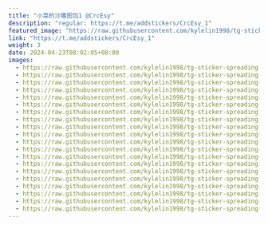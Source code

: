 ```yaml
---
title: "小菜的沙雕图包1 @CrcEsy"
description: "regular: https://t.me/addstickers/CrcEsy_1"
featured_image: "https://raw.githubusercontent.com/kylelin1998/tg-sticker-spreading-worldwide-images/main/img/3b97c9d6-c9a4-4dc0-a268-ed592729b32e.jpg"
link: "https://t.me/addstickers/CrcEsy_1"
weight: 3
date: 2024-04-23T08:02:05+08:00
images:
  - https://raw.githubusercontent.com/kylelin1998/tg-sticker-spreading-worldwide-images/main/img/3b97c9d6-c9a4-4dc0-a268-ed592729b32e.jpg
  - https://raw.githubusercontent.com/kylelin1998/tg-sticker-spreading-worldwide-images/main/img/8d4a65ab-b171-4f11-8ac5-1798b977a28d.jpg
  - https://raw.githubusercontent.com/kylelin1998/tg-sticker-spreading-worldwide-images/main/img/037b8c18-dde5-49a7-98da-9000349a97e8.jpg
  - https://raw.githubusercontent.com/kylelin1998/tg-sticker-spreading-worldwide-images/main/img/776e25f9-408f-4936-a540-258bf011ee50.jpg
  - https://raw.githubusercontent.com/kylelin1998/tg-sticker-spreading-worldwide-images/main/img/c5994659-8d21-4307-ac8f-e1dd62ad7d51.jpg
  - https://raw.githubusercontent.com/kylelin1998/tg-sticker-spreading-worldwide-images/main/img/861ca3b6-1a27-45df-9022-d9b287f3c383.jpg
  - https://raw.githubusercontent.com/kylelin1998/tg-sticker-spreading-worldwide-images/main/img/438a89ae-5a30-4ddd-8b1e-6183fb0420d4.jpg
  - https://raw.githubusercontent.com/kylelin1998/tg-sticker-spreading-worldwide-images/main/img/f788dee7-ba4e-459e-9773-0cddb2ca06d8.jpg
  - https://raw.githubusercontent.com/kylelin1998/tg-sticker-spreading-worldwide-images/main/img/81b9434b-c978-4ad4-a295-2918d99f5f9a.jpg
  - https://raw.githubusercontent.com/kylelin1998/tg-sticker-spreading-worldwide-images/main/img/38c1d7ec-4369-489e-be54-8a140392ec02.jpg
  - https://raw.githubusercontent.com/kylelin1998/tg-sticker-spreading-worldwide-images/main/img/53e351d6-d6f7-4da0-bd33-86148a65f2d1.jpg
  - https://raw.githubusercontent.com/kylelin1998/tg-sticker-spreading-worldwide-images/main/img/6a3a1102-5c15-4150-9d42-01072089cce7.jpg
  - https://raw.githubusercontent.com/kylelin1998/tg-sticker-spreading-worldwide-images/main/img/3b72c01e-acef-48af-8f13-7fd160543966.jpg
  - https://raw.githubusercontent.com/kylelin1998/tg-sticker-spreading-worldwide-images/main/img/ecb64b30-3669-4c9a-bf5a-fe330ecea920.jpg
  - https://raw.githubusercontent.com/kylelin1998/tg-sticker-spreading-worldwide-images/main/img/cef0be1a-fcbd-43fd-a960-f00e931211f0.jpg
  - https://raw.githubusercontent.com/kylelin1998/tg-sticker-spreading-worldwide-images/main/img/adaf6d2c-05b0-437b-a5d0-47f475bd1776.jpg
  - https://raw.githubusercontent.com/kylelin1998/tg-sticker-spreading-worldwide-images/main/img/87a836c3-f81d-4ad3-a893-cbf5ff99fb64.jpg
  - https://raw.githubusercontent.com/kylelin1998/tg-sticker-spreading-worldwide-images/main/img/3950d81e-402d-4e88-b6b5-61b125fe3955.jpg
  - https://raw.githubusercontent.com/kylelin1998/tg-sticker-spreading-worldwide-images/main/img/da7efc1c-4d0e-4247-bf15-be8edd777cbe.jpg
  - https://raw.githubusercontent.com/kylelin1998/tg-sticker-spreading-worldwide-images/main/img/0655ee90-d6e3-4c6e-a2b2-649679f1f7e5.jpg
---
```

